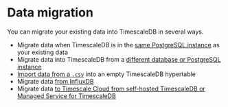 # Data migration
You can migrate your existing data into TimescaleDB in several ways.

*   Migrate data when TimescaleDB is in the [same PostgreSQL instance][same-db]
    as your existing data
*   Migrate data into TimescaleDB from a [different database or PostgreSQL
    instance][different-db]
*   [Import data from a `.csv`][import-data] into an empty TimescaleDB
    hypertable
*   Migrate data [from InfluxDB][outflux]
*   Migrate data [to Timescale Cloud from self-hosted TimescaleDB or Managed
    Service for TimescaleDB][mst-to-cloud]

[same-db]: /how-to-guides/migrate-data/same-db/
[different-db]: /how-to-guides/migrate-data/different-db/
[import-data]: /how-to-guides/migrate-data/import-csv/
[mst-to-cloud]: /cloud/:currentVersion:/migrate-to-cloud/
[outflux]: /how-to-guides/migrate-data/migrate-influxdb/
